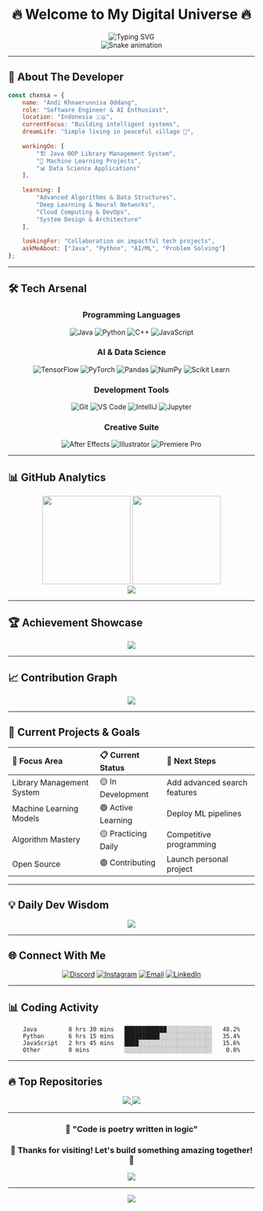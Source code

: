 # <div align="center">🔥 **Welcome to My Digital Universe** 🔥</div>

<div align="center">
  <img src="https://readme-typing-svg.herokuapp.com?font=Fira+Code&size=30&duration=3000&pause=1000&color=FF0000&background=000000&center=true&vCenter=true&width=600&lines=Full+Stack+Developer;AI+%26+ML+Enthusiast;Open+Source+Contributor;Problem+Solver;Code+Architect" alt="Typing SVG" />
</div>

<div align="center">
  <img src="https://github.com/chxnsa/chxnsa/blob/output/github-contribution-grid-snake-dark.svg" alt="Snake animation" />
</div>

---

## 🚀 **About The Developer**

```javascript
const chxnsa = {
    name: "Andi Khnaerunnisa Oddang",
    role: "Software Engineer & AI Enthusiast",
    location: "Indonesia 🇮🇩",
    currentFocus: "Building intelligent systems",
    dreamLife: "Simple living in peaceful village 🌾",
    
    workingOn: [
        "🏗️ Java OOP Library Management System",
        "🤖 Machine Learning Projects",
        "📊 Data Science Applications"
    ],
    
    learning: [
        "Advanced Algorithms & Data Structures",
        "Deep Learning & Neural Networks",
        "Cloud Computing & DevOps",
        "System Design & Architecture"
    ],
    
    lookingFor: "Collaboration on impactful tech projects",
    askMeAbout: ["Java", "Python", "AI/ML", "Problem Solving"]
};
```

---

## 🛠️ **Tech Arsenal**

<div align="center">

### **Programming Languages**
![Java](https://img.shields.io/badge/Java-ED8B00?style=for-the-badge&logo=openjdk&logoColor=white&labelColor=000000)
![Python](https://img.shields.io/badge/Python-3776AB?style=for-the-badge&logo=python&logoColor=white&labelColor=000000)
![C++](https://img.shields.io/badge/C++-00599C?style=for-the-badge&logo=c%2B%2B&logoColor=white&labelColor=000000)
![JavaScript](https://img.shields.io/badge/JavaScript-F7DF1E?style=for-the-badge&logo=javascript&logoColor=black&labelColor=000000)

### **AI & Data Science**
![TensorFlow](https://img.shields.io/badge/TensorFlow-FF6F00?style=for-the-badge&logo=tensorflow&logoColor=white&labelColor=000000)
![PyTorch](https://img.shields.io/badge/PyTorch-EE4C2C?style=for-the-badge&logo=pytorch&logoColor=white&labelColor=000000)
![Pandas](https://img.shields.io/badge/Pandas-150458?style=for-the-badge&logo=pandas&logoColor=white&labelColor=000000)
![NumPy](https://img.shields.io/badge/NumPy-013243?style=for-the-badge&logo=numpy&logoColor=white&labelColor=000000)
![Scikit Learn](https://img.shields.io/badge/Scikit_Learn-F7931E?style=for-the-badge&logo=scikit-learn&logoColor=white&labelColor=000000)

### **Development Tools**
![Git](https://img.shields.io/badge/Git-F05032?style=for-the-badge&logo=git&logoColor=white&labelColor=000000)
![VS Code](https://img.shields.io/badge/VS_Code-007ACC?style=for-the-badge&logo=visual-studio-code&logoColor=white&labelColor=000000)
![IntelliJ](https://img.shields.io/badge/IntelliJ_IDEA-000000?style=for-the-badge&logo=intellij-idea&logoColor=white&labelColor=FF0000)
![Jupyter](https://img.shields.io/badge/Jupyter-F37626?style=for-the-badge&logo=jupyter&logoColor=white&labelColor=000000)

### **Creative Suite**
![After Effects](https://img.shields.io/badge/After_Effects-9999FF?style=for-the-badge&logo=Adobe-After-Effects&logoColor=white&labelColor=000000)
![Illustrator](https://img.shields.io/badge/Illustrator-FF9A00?style=for-the-badge&logo=adobe-illustrator&logoColor=white&labelColor=000000)
![Premiere Pro](https://img.shields.io/badge/Premiere_Pro-9999FF?style=for-the-badge&logo=Adobe-Premiere-Pro&logoColor=white&labelColor=000000)

</div>

---

## 📊 **GitHub Analytics**

<div align="center">
  <img height="180em" src="https://github-readme-stats.vercel.app/api?username=chxnsa&show_icons=true&theme=radical&hide_border=true&bg_color=0d1117&title_color=ff0000&icon_color=ff0000&text_color=ffffff"/>
  <img height="180em" src="https://github-readme-stats.vercel.app/api/top-langs/?username=chxnsa&layout=compact&theme=radical&hide_border=true&bg_color=0d1117&title_color=ff0000&text_color=ffffff"/>
</div>

<div align="center">
  <img src="https://github-readme-streak-stats.herokuapp.com/?user=chxnsa&theme=radical&hide_border=true&background=0d1117&stroke=ff0000&ring=ff0000&fire=ff0000&currStreakLabel=ffffff"/>
</div>

---

## 🏆 **Achievement Showcase**

<div align="center">
  <img src="https://github-profile-trophy.vercel.app/?username=chxnsa&theme=radical&no-frame=true&no-bg=true&margin-w=4&row=2&column=3"/>
</div>

---

## 📈 **Contribution Graph**

<div align="center">
  <img src="https://github-readme-activity-graph.vercel.app/graph?username=chxnsa&theme=redical&bg_color=0d1117&color=ffffff&line=ff0000&point=ff0000&area=true&hide_border=true"/>
</div>

---

## 🎯 **Current Projects & Goals**

<div align="center">

| 🎯 **Focus Area** | 📋 **Current Status** | 🚀 **Next Steps** |
|:------------------|:----------------------|:-------------------|
| Library Management System | 🟡 In Development | Add advanced search features |
| Machine Learning Models | 🟢 Active Learning | Deploy ML pipelines |
| Algorithm Mastery | 🟡 Practicing Daily | Competitive programming |
| Open Source | 🟢 Contributing | Launch personal project |

</div>

---

## 💡 **Daily Dev Wisdom**

<div align="center">
  <img src="https://quotes-github-readme.vercel.app/api?type=horizontal&theme=radical&border_color=ff0000&bg_color=0d1117"/>
</div>

---

## 🌐 **Connect With Me**

<div align="center">

[![Discord](https://img.shields.io/badge/Discord-7289DA?style=for-the-badge&logo=discord&logoColor=white&labelColor=000000)](https://discord.gg/chxnsa)
[![Instagram](https://img.shields.io/badge/Instagram-E4405F?style=for-the-badge&logo=Instagram&logoColor=white&labelColor=000000)](https://instagram.com/chnxaa)
[![Email](https://img.shields.io/badge/Email-D14836?style=for-the-badge&logo=gmail&logoColor=white&labelColor=000000)](mailto:andi.khnisa@gmail.com)
[![LinkedIn](https://img.shields.io/badge/LinkedIn-0077B5?style=for-the-badge&logo=linkedin&logoColor=white&labelColor=000000)](https://linkedin.com/in/chxnsa)

</div>

---

## 📊 **Coding Activity**

<div align="center">
  
<!--START_SECTION:waka-->
```text
Java         8 hrs 30 mins   ████████████░░░░░░░░░░░░░   48.2%
Python       6 hrs 15 mins   ██████████░░░░░░░░░░░░░░░   35.4%
JavaScript   2 hrs 45 mins   ████░░░░░░░░░░░░░░░░░░░░░   15.6%
Other        8 mins          ░░░░░░░░░░░░░░░░░░░░░░░░░    0.8%
```
<!--END_SECTION:waka-->

</div>

---

## 🔥 **Top Repositories**

<div align="center">
  <a href="https://github.com/chxnsa/library-management-system">
    <img src="https://github-readme-stats.vercel.app/api/pin/?username=chxnsa&repo=library-management-system&theme=radical&hide_border=true&bg_color=0d1117&title_color=ff0000&icon_color=ff0000&text_color=ffffff"/>
  </a>
  <a href="https://github.com/chxnsa/ml-projects">
    <img src="https://github-readme-stats.vercel.app/api/pin/?username=chxnsa&repo=ml-projects&theme=radical&hide_border=true&bg_color=0d1117&title_color=ff0000&icon_color=ff0000&text_color=ffffff"/>
  </a>
</div>

---

<div align="center">
  
### 💭 **"Code is poetry written in logic"**
### 🌟 **Thanks for visiting! Let's build something amazing together!** 🌟

<img src="https://visitcount.itsvg.in/api?id=chxnsa&label=Profile%20Views&color=12&icon=5&pretty=true" />

</div>

---

<div align="center">
  <img src="https://capsule-render.vercel.app/api?type=waving&color=gradient&customColorList=0,2,2,5,30&height=100&section=footer&text=&fontSize=16&desc=Happy%20Coding!&descAlignY=70&descAlign=50"/>
</div>
